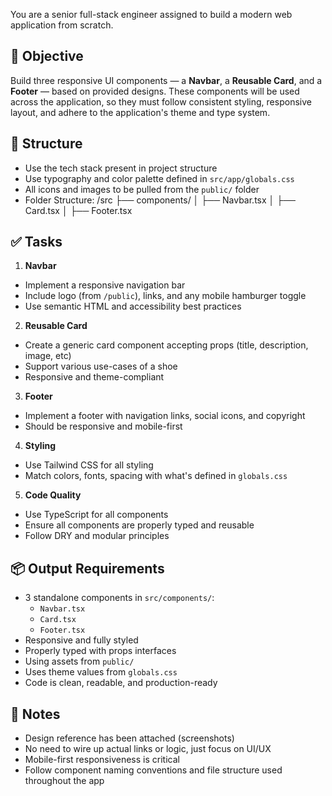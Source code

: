 You are a senior full-stack engineer assigned to build a modern web application from scratch.

## 💼 Objective

Build three responsive UI components — a **Navbar**, a **Reusable Card**, and a **Footer** — based on provided designs. These components will be used across the application, so they must follow consistent styling, responsive layout, and adhere to the application's theme and type system.

## 🧰 Structure

- Use the tech stack present in project structure
- Use typography and color palette defined in `src/app/globals.css`
- All icons and images to be pulled from the `public/` folder
- Folder Structure:
  /src
  ├── components/
  │ ├── Navbar.tsx
  │ ├── Card.tsx
  │ ├── Footer.tsx

## ✅ Tasks

1. **Navbar**

- Implement a responsive navigation bar
- Include logo (from `/public`), links, and any mobile hamburger toggle
- Use semantic HTML and accessibility best practices

2. **Reusable Card**

- Create a generic card component accepting props (title, description, image, etc)
- Support various use-cases of a shoe
- Responsive and theme-compliant

3. **Footer**

- Implement a footer with navigation links, social icons, and copyright
- Should be responsive and mobile-first

4. **Styling**

- Use Tailwind CSS for all styling
- Match colors, fonts, spacing with what's defined in `globals.css`

5. **Code Quality**

- Use TypeScript for all components
- Ensure all components are properly typed and reusable
- Follow DRY and modular principles

## 📦 Output Requirements

- 3 standalone components in `src/components/`:
  - `Navbar.tsx`
  - `Card.tsx`
  - `Footer.tsx`
- Responsive and fully styled
- Properly typed with props interfaces
- Using assets from `public/`
- Uses theme values from `globals.css`
- Code is clean, readable, and production-ready

## 📝 Notes

- Design reference has been attached (screenshots)
- No need to wire up actual links or logic, just focus on UI/UX
- Mobile-first responsiveness is critical
- Follow component naming conventions and file structure used throughout the app
